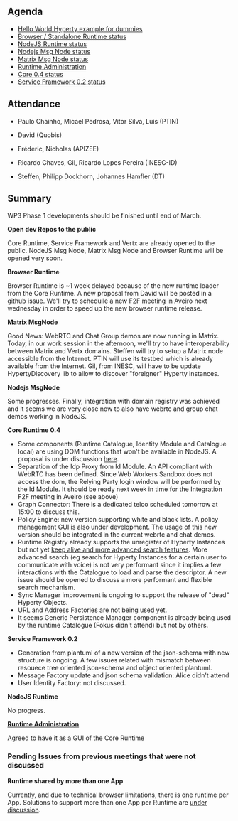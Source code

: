 Agenda
------

- [Hello World Hyperty example for dummies](https://github.com/reTHINK-project/dev-service-framework/tree/develop/examples)
-	[Browser / Standalone Runtime status](https://github.com/reTHINK-project/dev-runtime-browser/issues)
-	[NodeJS Runtime status](https://github.com/reTHINK-project/dev-runtime-nodejs/issues)
-	[Nodejs Msg Node status](https://github.com/reTHINK-project/dev-msg-node-nodejs/issues)
-	[Matrix Msg Node status](https://github.com/reTHINK-project/dev-msg-node-matrix)
-	[Runtime Administration](https://github.com/reTHINK-project/core-framework/issues/160)
-	[Core 0.4 status](https://github.com/reTHINK-project/dev-runtime-core/milestones/Core%200.4%20)
-	[Service Framework 0.2 status](https://github.com/reTHINK-project/dev-service-framework/milestones/service-framework%200.2)

Attendance
----------

-	Paulo Chainho, Micael Pedrosa, Vitor Silva, Luis (PTIN)

-	David (Quobis)

- Fréderic, Nicholas (APIZEE)

-	Ricardo Chaves, Gil, Ricardo Lopes Pereira (INESC-ID)

-	Steffen, Philipp Dockhorn, Johannes Hamfler (DT)


Summary
-------

WP3 Phase 1 developments should be finished until end of March.

**Open dev Repos to the public**

Core Runtime, Service Framework and Vertx are already opened to the public. NodeJS Msg Node, Matrix Msg Node and Browser Runtime will be opened very soon.

**Browser Runtime**

Browser Runtime is ~1 week delayed because of the new runtime loader from the Core Runtime. A new proposal from David will be posted in a github issue. We'll try to schedulle a new F2F meeting in Aveiro next wednesday in order to speed up the new browser runtime release.

**Matrix MsgNode**

Good News: WebRTC and Chat Group demos are now running in Matrix. Today, in our work session in the afternoon, we'll try to have interoperability between Matrix and Vertx domains. Steffen will try to setup a Matrix node accessible from the Internet. PTIN will use its testbed which is already available from the Internet. Gil, from INESC, will have to be update HypertyDiscovery lib to allow to discover "foreigner" Hyperty instances.

**Nodejs MsgNode**

Some progresses. Finally, integration with domain registry was achieved and it seems we are very close now to also have webrtc and group chat demos working in NodeJS.

**Core Runtime 0.4**

-	Some components (Runtime Catalogue, Identity Module and Catalogue local) are using DOM functions that won't be available in NodeJS. A proposal is under discussion [here](https://github.com/reTHINK-project/dev-runtime-core/issues/54).
-	Separation of the Idp Proxy from Id Module. An API compliant with WebRTC has been defined. Since Web Workers Sandbox does not access the dom, the Relying Party login window will be performed by the Id Module. It should be ready next week in time for the Integration F2F meeting in Aveiro (see above)
-	Graph Connector: There is a dedicated telco scheduled tomorrow at 15:00 to discuss this.
- Policy Engine: new version supporting white and black lists. A policy management GUI is also under development. The usage of this new version should be integrated in the current webrtc and chat demos.
- Runtime Registry already supports the unregister of Hyperty Instances but not yet [keep alive and more advanced search features](https://github.com/reTHINK-project/dev-runtime-core/issues/69). More advanced search (eg search for Hyperty Instances for a certain user to communicate with voice) is not very performant since it implies a few interactions with the Catalogue to load and parse the descriptor. A new issue should be opened to discuss a more performant and flexible search mechanism.
- Sync Manager improvement is ongoing to support the release of "dead" Hyperty Objects.
-	URL and Address Factories are not being used yet.
-	It seems Generic Persistence Manager component is already being used by the runtime Catalogue (Fokus didn't attend) but not by others.



**Service Framework 0.2**

-	Generation from plantuml of a new version of the json-schema with new structure is ongoing. A few issues related with mismatch between resouece tree oriented json-schema and object oriented plantuml.
- Message Factory update and	json schema validation: Alice didn't attend
-	User Identity Factory: not discussed.

**NodeJS Runtime**

No progress.

**[Runtime Administration](https://github.com/reTHINK-project/core-framework/issues/160)**

Agreed to have it as a GUI of the Core Runtime


### Pending Issues from previous meetings that were not discussed

**Runtime shared by more than one App**

Currently, and due to technical browser limitations, there is one runtime per App. Solutions to support more than one App per Runtime are [under discussion](https://github.com/reTHINK-project/core-framework/issues/137).

